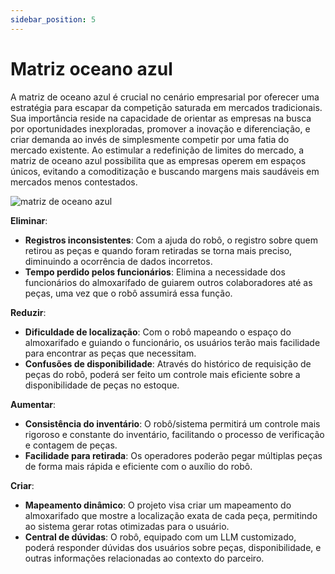 ```yaml
---
sidebar_position: 5
---
```


# Matriz oceano azul

A matriz de oceano azul é crucial no cenário empresarial por oferecer uma estratégia para escapar da competição saturada em mercados tradicionais. Sua importância reside na capacidade de orientar as empresas na busca por oportunidades inexploradas, promover a inovação e diferenciação, e criar demanda ao invés de simplesmente competir por uma fatia do mercado existente. Ao estimular a redefinição de limites do mercado, a matriz de oceano azul possibilita que as empresas operem em espaços únicos, evitando a comoditização e buscando margens mais saudáveis em mercados menos contestados. 

![matriz de oceano azul](/img/matriz_oceano_azul.png)

**Eliminar**:

-   **Registros inconsistentes**: Com a ajuda do robô, o registro sobre quem retirou as peças e quando foram retiradas se torna mais preciso, diminuindo a ocorrência de dados incorretos.
-   **Tempo perdido pelos funcionários**: Elimina a necessidade dos funcionários do almoxarifado de guiarem outros colaboradores até as peças, uma vez que o robô assumirá essa função.

**Reduzir**:

-   **Dificuldade de localização**: Com o robô mapeando o espaço do almoxarifado e guiando o funcionário, os usuários terão mais facilidade para encontrar as peças que necessitam.
-   **Confusões de disponibilidade**: Através do histórico de requisição de peças do robô, poderá ser feito um controle mais eficiente sobre a disponibilidade de peças no estoque.

**Aumentar**:

-   **Consistência do inventário**: O robô/sistema permitirá um controle mais rigoroso e constante do inventário, facilitando o processo de verificação e contagem de peças.
-   **Facilidade para retirada**: Os operadores poderão pegar múltiplas peças de forma mais rápida e eficiente com o auxílio do robô.

**Criar**:

-   **Mapeamento dinâmico**: O projeto visa criar um mapeamento do almoxarifado que mostre a localização exata de cada peça, permitindo ao sistema gerar rotas otimizadas para o usuário.
-   **Central de dúvidas**: O robô, equipado com um LLM customizado, poderá responder dúvidas dos usuários sobre peças, disponibilidade, e outras informações relacionadas ao contexto do parceiro.
